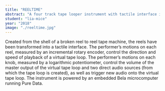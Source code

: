 ```yaml
---
title: "REELTIME"
abstract: "A four track tape looper instrument with tactile interface inspired by the tape loop compositions of Dr. Delia Derbyshire and the BBC Radiophonic Workshop."
student: "lia-mice"
year: "2018"
image: "./reeltime.jpg"
---
```

Created from the shell of a broken reel to reel tape machine, the reels have been transformed into a tactile interface. The performer’s motions on each reel, measured by an incremental rotary encoder, control the direction and speed of playback of a virtual tape loop. The performer’s motions on each knob, measured by a logarithmic potentiometer, control the volume of the master output of the virtual tape loop and two direct audio sources (from which the tape loop is created), as well as trigger new audio onto the virtual tape loop. The instrument is powered by an embedded Bela microcomputer running Pure Data.